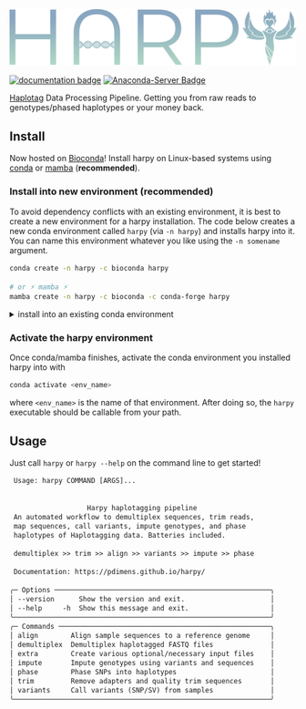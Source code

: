 [![logo](https://github.com/pdimens/harpy/blob/docs/static/logo.png?raw=true)](https://pdimens.github.io/harpy)

[![documentation badge](https://img.shields.io/badge/read%20the-documentation-fbab3a?style=for-the-badge&logo=Read%20The%20Docs)](https://pdimens.github.io/harpy) 
[![Anaconda-Server Badge](https://img.shields.io/conda/dn/bioconda/harpy.svg?style=for-the-badge)](https://anaconda.org/bioconda/harpy)

[Haplotag](https://doi.org/10.1073/pnas.2015005118) Data Processing Pipeline. Getting you from raw reads to genotypes/phased haplotypes or your money back.


## Install
Now hosted on [Bioconda](https://anaconda.org/bioconda/harpy)! Install harpy on Linux-based systems using [conda](https://mamba.readthedocs.io/en/latest/installation.html) or [mamba](https://mamba.readthedocs.io/en/latest/micromamba-installation.html#umamba-install) (**recommended**).

### Install into new environment (recommended)
To avoid dependency conflicts with an existing environment, it is best to create a new environment for a harpy installation. The code below creates a new conda environment called `harpy` (via `-n harpy`) and installs harpy into it. You can name this environment whatever you like using the `-n somename` argument. 
```bash
conda create -n harpy -c bioconda harpy

# or ⚡ mamba ⚡
mamba create -n harpy -c bioconda -c conda-forge harpy
```

<details>
  <summary>install into an existing conda environment</summary>
 
### Install into existing environment
If you wish to install harpy and its dependencies into an existing environment, activate that environment (`conda activate <env_name>`) and execute this `conda install` code:
```bash
conda install -c bioconda harpy

# or ⚡ mamba ⚡
mamba install -c bioconda -c conda-forge harpy
```
</details>

### Activate the harpy environment
Once conda/mamba finishes, activate the conda environment you installed harpy into with
```bash
conda activate <env_name>
```
where `<env_name>` is the name of that environment. After doing so, the `harpy` executable should be callable from your path.


## Usage
Just call `harpy` or `harpy --help` on the command line to get started!

```                                                                 
 Usage: harpy COMMAND [ARGS]...                                  
                                                                 
                                                                 
                   Harpy haplotagging pipeline                   
 An automated workflow to demultiplex sequences, trim reads, 
 map sequences, call variants, impute genotypes, and phase 
 haplotypes of Haplotagging data. Batteries included.                          
                                                                 
 demultiplex >> trim >> align >> variants >> impute >> phase     
                                                                 
 Documentation: https://pdimens.github.io/harpy/                 
                                                                 
╭─ Options ─────────────────────────────────────────────────────╮
│ --version      Show the version and exit.                     │
│ --help     -h  Show this message and exit.                    │
╰───────────────────────────────────────────────────────────────╯
╭─ Commands ────────────────────────────────────────────────────╮
│ align        Align sample sequences to a reference genome     │
│ demultiplex  Demultiplex haplotagged FASTQ files              │
│ extra        Create various optional/necessary input files    │
│ impute       Impute genotypes using variants and sequences    │
│ phase        Phase SNPs into haplotypes                       │
│ trim         Remove adapters and quality trim sequences       │
│ variants     Call variants (SNP/SV) from samples              │
╰───────────────────────────────────────────────────────────────╯
```